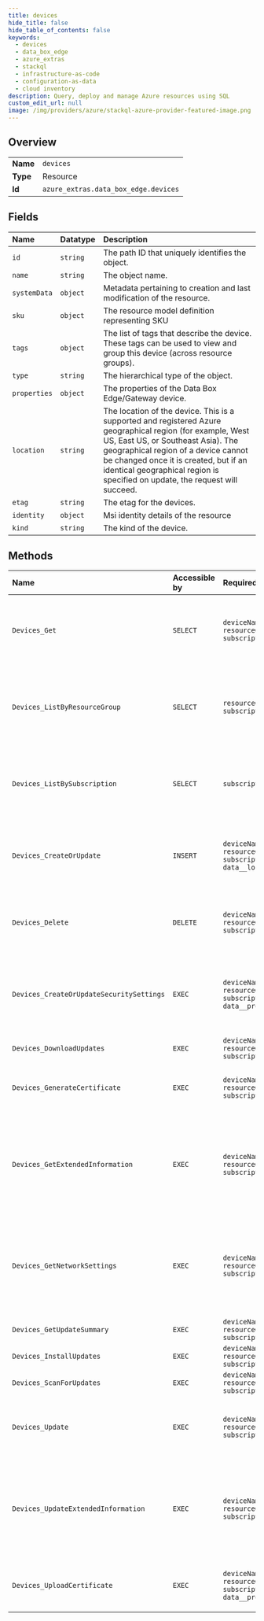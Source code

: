 ```yaml
---
title: devices
hide_title: false
hide_table_of_contents: false
keywords:
  - devices
  - data_box_edge
  - azure_extras    
  - stackql
  - infrastructure-as-code
  - configuration-as-data
  - cloud inventory
description: Query, deploy and manage Azure resources using SQL
custom_edit_url: null
image: /img/providers/azure/stackql-azure-provider-featured-image.png
---
```

  
    

## Overview
<table><tbody>
<tr><td><b>Name</b></td><td><code>devices</code></td></tr>
<tr><td><b>Type</b></td><td>Resource</td></tr>
<tr><td><b>Id</b></td><td><code>azure_extras.data_box_edge.devices</code></td></tr>
</tbody></table>

## Fields
| Name | Datatype | Description |
|:-----|:---------|:------------|
| `id` | `string` | The path ID that uniquely identifies the object. |
| `name` | `string` | The object name. |
| `systemData` | `object` | Metadata pertaining to creation and last modification of the resource. |
| `sku` | `object` | The resource model definition representing SKU |
| `tags` | `object` | The list of tags that describe the device. These tags can be used to view and group this device (across resource groups). |
| `type` | `string` | The hierarchical type of the object. |
| `properties` | `object` | The properties of the Data Box Edge/Gateway device. |
| `location` | `string` | The location of the device. This is a supported and registered Azure geographical region (for example, West US, East US, or Southeast Asia). The geographical region of a device cannot be changed once it is created, but if an identical geographical region is specified on update, the request will succeed. |
| `etag` | `string` | The etag for the devices. |
| `identity` | `object` | Msi identity details of the resource |
| `kind` | `string` | The kind of the device. |
## Methods
| Name | Accessible by | Required Params | Description |
|:-----|:--------------|:----------------|:------------|
| `Devices_Get` | `SELECT` | `deviceName, resourceGroupName, subscriptionId` | Gets the properties of the Data Box Edge/Data Box Gateway device. |
| `Devices_ListByResourceGroup` | `SELECT` | `resourceGroupName, subscriptionId` | Gets all the Data Box Edge/Data Box Gateway devices in a resource group. |
| `Devices_ListBySubscription` | `SELECT` | `subscriptionId` | Gets all the Data Box Edge/Data Box Gateway devices in a subscription. |
| `Devices_CreateOrUpdate` | `INSERT` | `deviceName, resourceGroupName, subscriptionId, data__location` | Creates or updates a Data Box Edge/Data Box Gateway resource. |
| `Devices_Delete` | `DELETE` | `deviceName, resourceGroupName, subscriptionId` | Deletes the Data Box Edge/Data Box Gateway device. |
| `Devices_CreateOrUpdateSecuritySettings` | `EXEC` | `deviceName, resourceGroupName, subscriptionId, data__properties` | Updates the security settings on a Data Box Edge/Data Box Gateway device. |
| `Devices_DownloadUpdates` | `EXEC` | `deviceName, resourceGroupName, subscriptionId` |  |
| `Devices_GenerateCertificate` | `EXEC` | `deviceName, resourceGroupName, subscriptionId` | Generates certificate for activation key. |
| `Devices_GetExtendedInformation` | `EXEC` | `deviceName, resourceGroupName, subscriptionId` | Gets additional information for the specified Azure Stack Edge/Data Box Gateway device. |
| `Devices_GetNetworkSettings` | `EXEC` | `deviceName, resourceGroupName, subscriptionId` | Gets the network settings of the specified Data Box Edge/Data Box Gateway device. |
| `Devices_GetUpdateSummary` | `EXEC` | `deviceName, resourceGroupName, subscriptionId` |  |
| `Devices_InstallUpdates` | `EXEC` | `deviceName, resourceGroupName, subscriptionId` |  |
| `Devices_ScanForUpdates` | `EXEC` | `deviceName, resourceGroupName, subscriptionId` |  |
| `Devices_Update` | `EXEC` | `deviceName, resourceGroupName, subscriptionId` | Modifies a Data Box Edge/Data Box Gateway resource. |
| `Devices_UpdateExtendedInformation` | `EXEC` | `deviceName, resourceGroupName, subscriptionId` | Gets additional information for the specified Data Box Edge/Data Box Gateway device. |
| `Devices_UploadCertificate` | `EXEC` | `deviceName, resourceGroupName, subscriptionId, data__properties` | Uploads registration certificate for the device. |
